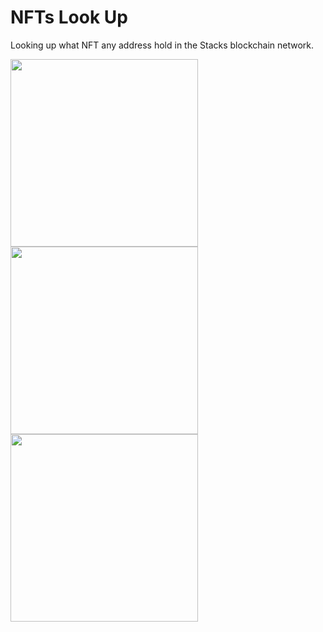 # NFTs Look Up
Looking up what NFT any address hold in the Stacks blockchain network.

<p float="left">
<img src="https://github.com/LabLamb/stx-nft-look-up/blob/master/sample-image/Lookup.png" width="300">
<img src="https://github.com/LabLamb/stx-nft-look-up/blob/master/sample-image/Detail.png" width="300">
<img src="https://github.com/LabLamb/stx-nft-look-up/blob/master/sample-image/Full-Attr.gif" width="300">
  </p>
